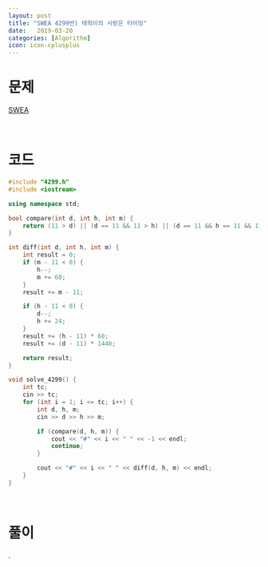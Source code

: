 ```yaml
---
layout: post
title: "SWEA 4299번) 태혁이의 사랑은 타이밍"
date:   2019-03-20
categories: [Algorithm]
icon: icon-cplusplus
---
```


# 문제
[SWEA](https://www.swexpertacademy.com/main/code/problem/problemDetail.do?contestProbId=AWLv6mx6htoDFAVV&categoryId=AWLv6mx6htoDFAVV&categoryType=CODE)

<br>

# 코드
```c++
#include "4299.h"
#include <iostream>

using namespace std;

bool compare(int d, int h, int m) {
    return (11 > d) || (d == 11 && 11 > h) || (d == 11 && h == 11 && 11 > m);
}

int diff(int d, int h, int m) {
    int result = 0;
    if (m - 11 < 0) {
        h--;
        m += 60;
    }
    result += m - 11;

    if (h - 11 < 0) {
        d--;
        h += 24;
    }
    result += (h - 11) * 60;
    result += (d - 11) * 1440;

    return result;
}

void solve_4299() {
    int tc;
    cin >> tc;
    for (int i = 1; i <= tc; i++) {
        int d, h, m;
        cin >> d >> h >> m;

        if (compare(d, h, m)) {
            cout << "#" << i << " " << -1 << endl;
            continue;
        }

        cout << "#" << i << " " << diff(d, h, m) << endl;
    }
}
```

<br>

# 풀이
.
